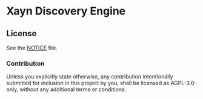 # Xayn Discovery Engine

## License

See the [NOTICE](NOTICE) file.

### Contribution

Unless you explicitly state otherwise, any contribution intentionally submitted
for inclusion in this project by you, shall be licensed as AGPL-3.0-only, without any additional
terms or conditions.

